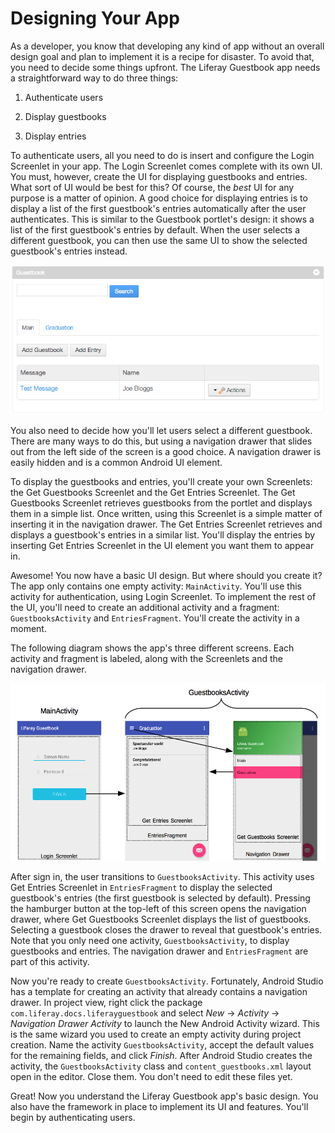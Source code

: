# Designing Your App [](id=designing-your-app)

As a developer, you know that developing any kind of app without an overall
design goal and plan to implement it is a recipe for disaster. To avoid that,
you need to decide some things upfront. The Liferay Guestbook app needs a
straightforward way to do three things: 

1. Authenticate users

2. Display guestbooks

3. Display entries

To authenticate users, all you need to do is insert and configure the Login
Screenlet in your app. The Login Screenlet comes complete with its own UI. You
must, however, create the UI for displaying guestbooks and entries. What sort of
UI would be best for this? Of course, the *best* UI for any purpose is a matter
of opinion. A good choice for displaying entries is to display a list of the
first guestbook's entries automatically after the user authenticates. This is
similar to the Guestbook portlet's design: it shows a list of the first
guestbook's entries by default. When the user selects a different guestbook, you
can then use the same UI to show the selected guestbook's entries instead. 

![Figure 1: By default, the first guestbook in the portlet is selected.](../../../images/guestbook-portlet.png)

You also need to decide how you'll let users select a different guestbook. There 
are many ways to do this, but using a navigation drawer that slides out from the 
left side of the screen is a good choice. A navigation drawer is easily hidden
and is a common Android UI element. 

To display the guestbooks and entries, you'll create your own Screenlets: the 
Get Guestbooks Screenlet and the Get Entries Screenlet. The Get Guestbooks 
Screenlet retrieves guestbooks from the portlet and displays them in a simple 
list. Once written, using this Screenlet is a simple matter of inserting it in 
the navigation drawer. The Get Entries Screenlet retrieves and displays a 
guestbook's entries in a similar list. You'll display the entries by inserting 
Get Entries Screenlet in the UI element you want them to appear in. 

Awesome! You now have a basic UI design. But where should you create it? The app 
only contains one empty activity: `MainActivity`. You'll use this activity for 
authentication, using Login Screenlet. To implement the rest of the UI, you'll 
need to create an additional activity and a fragment: `GuestbooksActivity` and 
`EntriesFragment`. You'll create the activity in a moment. 

The following diagram shows the app's three different screens. Each activity and
fragment is labeled, along with the Screenlets and the navigation drawer. 

![Figure 2: The Liferay Guestbook app's design uses two activities and a fragment.](../../../images/android-app-design-screenlets.png)

After sign in, the user transitions to `GuestbooksActivity`. This activity uses 
Get Entries Screenlet in `EntriesFragment` to display the selected guestbook's 
entries (the first guestbook is selected by default). Pressing the hamburger 
button at the top-left of this screen opens the navigation drawer, where Get 
Guestbooks Screenlet displays the list of guestbooks. Selecting a guestbook 
closes the drawer to reveal that guestbook's entries. Note that you only need 
one activity, `GuestbooksActivity`, to display guestbooks and entries. The 
navigation drawer and `EntriesFragment` are part of this activity. 

Now you're ready to create `GuestbooksActivity`. Fortunately, Android Studio has 
a template for creating an activity that already contains a navigation drawer. 
In project view, right click the package `com.liferay.docs.liferayguestbook` and 
select *New* &rarr; *Activity* &rarr; *Navigation Drawer Activity* to launch the 
New Android Activity wizard. This is the same wizard you used to create an empty 
activity during project creation. Name the activity `GuestbooksActivity`, accept 
the default values for the remaining fields, and click *Finish*. After Android 
Studio creates the activity, the `GuestbooksActivity` class and 
`content_guestbooks.xml` layout open in the editor. Close them. You don't need 
to edit these files yet. 

Great! Now you understand the Liferay Guestbook app's basic design. You also 
have the framework in place to implement its UI and features. You'll begin by 
authenticating users. 
